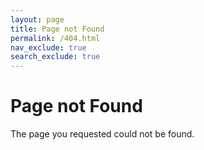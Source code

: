 ```yaml
---
layout: page
title: Page not Found
permalink: /404.html
nav_exclude: true
search_exclude: true
---
```


Page not Found
==============

The page you requested could not be found.